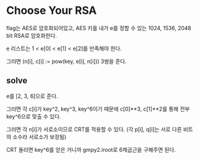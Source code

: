 # Choose Your RSA

flag는 AES로 암호화되어있고, AES 키를 내가 e를 정할 수 있는 1024, 1536, 2048 bit RSA로 암호화한다.

e 리스트는 1 < e[0] < e[1] < e[2]를 만족해야 한다.

그러면 (n[i], c[i] := pow(key, e[i], n[i])) 3쌍을 준다.

## solve

e를 [2, 3, 6]으로 준다.

그러면 각 c[i]가 key^2, key^3, key^6이기 때문에 c[0]**3, c[1]**2를 통해 전부 key^6으로 맞출 수 있다.

그러면 각 n[i]가 서로소이므로 CRT를 적용할 수 있다. (각 p[i], q[i]는 서로 다른 비트의 소수라 서로소가 보장됨)

CRT 돌리면 key^6를 얻은 거니까 gmpy2.iroot로 6제곱근을 구해주면 된다.